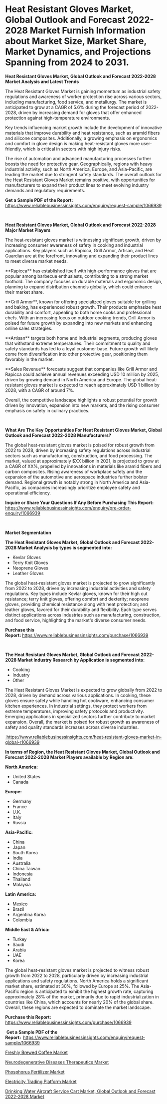 <p><h1>Heat Resistant Gloves Market, Global Outlook and Forecast 2022-2028 Market Furnish Information about Market Size, Market Share, Market Dynamics, and Projections Spanning from 2024 to 2031.</h1></p><p><strong>Heat Resistant Gloves Market, Global Outlook and Forecast 2022-2028 Market Analysis and Latest Trends</strong></p>
<p><p>The Heat Resistant Gloves Market is gaining momentum as industrial safety regulations and awareness of worker protection rise across various sectors, including manufacturing, food service, and metallurgy. The market is anticipated to grow at a CAGR of 5.6% during the forecast period of 2022-2028, driven by increasing demand for gloves that offer enhanced protection against high-temperature environments.</p><p>Key trends influencing market growth include the development of innovative materials that improve durability and heat resistance, such as aramid fibers and silicone composites. Additionally, a growing emphasis on ergonomics and comfort in glove design is making heat-resistant gloves more user-friendly, which is critical in sectors with high injury risks. </p><p>The rise of automation and advanced manufacturing processes further boosts the need for protective gear. Geographically, regions with heavy industrial activity, such as North America, Europe, and Asia-Pacific, are leading the market due to stringent safety standards. The overall outlook for the Heat Resistant Gloves Market remains positive, with opportunities for manufacturers to expand their product lines to meet evolving industry demands and regulatory requirements.</p></p>
<p><strong>Get a Sample PDF of the Report:&nbsp;</strong> <a href="https://www.reliablebusinessinsights.com/enquiry/request-sample/1066939">https://www.reliablebusinessinsights.com/enquiry/request-sample/1066939</a></p>
<p>&nbsp;</p>
<p><strong>Heat Resistant Gloves Market, Global Outlook and Forecast 2022-2028 Major Market Players</strong></p>
<p><p>The heat-resistant gloves market is witnessing significant growth, driven by increasing consumer awareness of safety in cooking and industrial applications. Key players such as Rapicca, Grill Armor, Artisan, and Heat Guardian are at the forefront, innovating and expanding their product lines to meet diverse market needs.</p><p>**Rapicca** has established itself with high-performance gloves that are popular among barbecue enthusiasts, contributing to a strong market foothold. The company focuses on durable materials and ergonomic design, planning to expand distribution channels globally, which could enhance their market share.</p><p>**Grill Armor**, known for offering specialized gloves suitable for grilling and baking, has experienced robust growth. Their products emphasize heat durability and comfort, appealing to both home cooks and professional chefs. With an increasing focus on outdoor cooking trends, Grill Armor is poised for future growth by expanding into new markets and enhancing online sales strategies.</p><p>**Artisan** targets both home and industrial segments, producing gloves that withstand extreme temperatures. Their commitment to quality and safety standards has led to a loyal customer base. Future growth will likely come from diversification into other protective gear, positioning them favorably in the market.</p><p>**Sales Revenue** forecasts suggest that companies like Grill Armor and Rapicca could achieve annual revenues exceeding USD 10 million by 2025, driven by growing demand in North America and Europe. The global heat-resistant gloves market is expected to reach approximately USD 1 billion by 2028, with a CAGR of around 7%. </p><p>Overall, the competitive landscape highlights a robust potential for growth driven by innovation, expansion into new markets, and the rising consumer emphasis on safety in culinary practices.</p></p>
<p>&nbsp;</p>
<p><strong>What Are The Key Opportunities For Heat Resistant Gloves Market, Global Outlook and Forecast 2022-2028 Manufacturers?</strong></p>
<p><p>The global heat-resistant gloves market is poised for robust growth from 2022 to 2028, driven by increasing safety regulations across industrial sectors such as manufacturing, construction, and food processing. The market, valued at approximately $XX billion in 2021, is projected to grow at a CAGR of XX%, propelled by innovations in materials like aramid fibers and carbon composites. Rising awareness of workplace safety and the expansion of the automotive and aerospace industries further bolster demand. Regional growth is notably strong in North America and Asia-Pacific, as companies increasingly prioritize employee safety and operational efficiency.</p></p>
<p><strong>Inquire or Share Your Questions If Any Before Purchasing This Report:</strong> <a href="https://www.reliablebusinessinsights.com/enquiry/pre-order-enquiry/1066939">https://www.reliablebusinessinsights.com/enquiry/pre-order-enquiry/1066939</a></p>
<p>&nbsp;</p>
<p><strong>Market Segmentation</strong></p>
<p><strong>The Heat Resistant Gloves Market, Global Outlook and Forecast 2022-2028 Market Analysis by types is segmented into:</strong></p>
<p><ul><li>Kevlar Gloves</li><li>Terry Knit Gloves</li><li>Neoprene Gloves</li><li>Leather Gloves</li></ul></p>
<p><p>The global heat-resistant gloves market is projected to grow significantly from 2022 to 2028, driven by increasing industrial activities and safety regulations. Key types include Kevlar gloves, known for their high cut resistance; terry knit gloves, offering comfort and dexterity; neoprene gloves, providing chemical resistance along with heat protection; and leather gloves, favored for their durability and flexibility. Each type serves distinct applications across industries such as manufacturing, construction, and food service, highlighting the market's diverse consumer needs.</p></p>
<p><strong>Purchase this Report:&nbsp;</strong><a href="https://www.reliablebusinessinsights.com/purchase/1066939">https://www.reliablebusinessinsights.com/purchase/1066939</a></p>
<p>&nbsp;</p>
<p><strong>The Heat Resistant Gloves Market, Global Outlook and Forecast 2022-2028 Market Industry Research by Application is segmented into:</strong></p>
<p><ul><li>Cooking</li><li>Industry</li><li>Other</li></ul></p>
<p><p>The Heat Resistant Gloves Market is expected to grow globally from 2022 to 2028, driven by demand across various applications. In cooking, these gloves ensure safety while handling hot cookware, enhancing consumer kitchen experiences. In industrial settings, they protect workers from extreme temperatures, improving safety protocols and productivity. Emerging applications in specialized sectors further contribute to market expansion. Overall, the market is poised for robust growth as awareness of safety and quality standards increases across diverse industries.</p></p>
<p><a href="https://www.reliablebusinessinsights.com/heat-resistant-gloves-market-in-global-r1066939">&nbsp;https://www.reliablebusinessinsights.com/heat-resistant-gloves-market-in-global-r1066939</a></p>
<p><strong>In terms of Region, the Heat Resistant Gloves Market, Global Outlook and Forecast 2022-2028 Market Players available by Region are:</strong></p>
<p>
    <p> <strong> North America: </strong>
        <ul>
            <li>United States</li>
            <li>Canada</li>
        </ul>
        </p> 
    <p> <strong> Europe: </strong>
        <ul>
            <li>Germany</li>
            <li>France</li>
            <li>U.K.</li>
            <li>Italy</li>
            <li>Russia</li>
        </ul>
        </p> 
    <p> <strong> Asia-Pacific: </strong>
        <ul>
            <li>China</li>
            <li>Japan</li>
            <li>South Korea</li>
            <li>India</li>
            <li>Australia</li>
            <li>China Taiwan</li>
            <li>Indonesia</li>
            <li>Thailand</li>
            <li>Malaysia</li>
        </ul>
        </p> 
    <p> <strong> Latin America: </strong>
        <ul>
            <li>Mexico</li>
            <li>Brazil</li>
            <li>Argentina Korea</li>
            <li>Colombia</li>
        </ul>
        </p> 
    <p> <strong> Middle East & Africa: </strong>
        <ul>
            <li>Turkey</li>
            <li>Saudi</li>
            <li>Arabia</li>
            <li>UAE</li>
            <li>Korea</li>
        </ul>
    </p>
    </p>
<p><p>The global heat-resistant gloves market is projected to witness robust growth from 2022 to 2028, particularly driven by increasing industrial applications and safety regulations. North America holds a significant market share, estimated at 30%, followed by Europe at 25%. The Asia-Pacific region is anticipated to exhibit the highest growth rate, capturing approximately 28% of the market, primarily due to rapid industrialization in countries like China, which accounts for nearly 20% of the global share. Overall, these regions are expected to dominate the market landscape.</p></p>
<p><strong>Purchase this Report: </strong><a href="https://www.reliablebusinessinsights.com/purchase/1066939">https://www.reliablebusinessinsights.com/purchase/1066939</a></p>
<p>&nbsp;<strong>Get a Sample PDF of the Report:&nbsp;&nbsp;</strong><a href="https://www.reliablebusinessinsights.com/enquiry/request-sample/1066939">https://www.reliablebusinessinsights.com/enquiry/request-sample/1066939</a></p>
<p><strong></strong></p>
<p><p><a href="https://www.linkedin.com/pulse/global-freshly-brewed-coffee-industry-analysis-share-growth-dotke?trackingId=IMn0Gs26SFWkKKIhg9B0hA%3D%3D">Freshly Brewed Coffee Market</a></p><p><a href="https://www.linkedin.com/pulse/neurodegenerative-diseases-therapeutics-market-research-report-4vpoc?trackingId=axyUyhFjT3GKqye7IQuTAQ%3D%3D">Neurodegenerative Diseases Therapeutics Market</a></p><p><a href="https://www.linkedin.com/pulse/phosphorus-fertilizer-market-overview-global-trends-future-xuifc?trackingId=2m14A8EuQSyencTjtd7NUg%3D%3D">Phosphorus Fertilizer Market</a></p><p><a href="https://www.linkedin.com/pulse/future-ready-strategic-insights-global-electricity-trading-k5ppe?trackingId=yOFYdr9PR7KrnZN%2FPpvTBQ%3D%3D">Electricity Trading Platform Market</a></p><p><a href="https://github.com/seamusocallaghan/Market-Research-Report-List-1/blob/main/drinking-water-aircraft-service-cart-market-global-outlook-and-forecast-2022-2028-market.md">Drinking Water Aircraft Service Cart Market, Global Outlook and Forecast 2022-2028 Market</a></p></p>